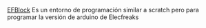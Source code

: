 [EFBlock](http://www.elecfreaks.com/wiki/index.php?title=EFBlock)
Es un entorno de programación similar a scratch pero para programar la versión de arduino de Elecfreaks
